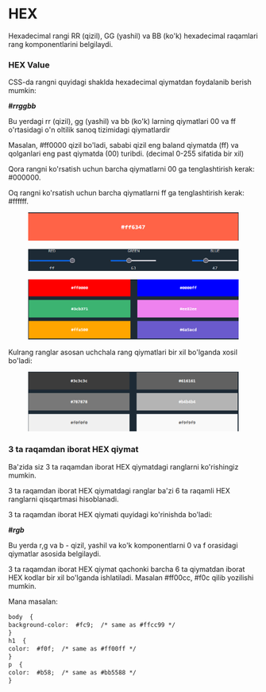 # HEX

Hexadecimal rangi RR (qizil), GG (yashil) va BB (ko'k) hexadecimal raqamlari rang komponentlarini belgilaydi.

### HEX Value <a href="#hex-value" id="hex-value"></a>

CSS-da rangni quyidagi shaklda hexadecimal qiymatdan foydalanib berish mumkin:

**#**_**rrggbb**_

Bu yerdagi rr (qizil), gg (yashil) va bb (ko'k) larning qiymatlari 00 va ff o'rtasidagi o'n oltilik sanoq tizimidagi qiymatlardir

Masalan, #ff0000 qizil bo'ladi, sababi qizil eng baland qiymatda (ff) va qolganlari eng past qiymatda (00) turibdi. (decimal 0-255 sifatida bir xil)

Qora rangni ko'rsatish uchun barcha qiymatlarni 00 ga tenglashtirish kerak: #000000.

Oq rangni ko'rsatish uchun barcha qiymatlarni ff ga tenglashtirish kerak: #ffffff.

<figure><img src="../../../.gitbook/assets/image (449).png" alt=""><figcaption></figcaption></figure>

<figure><img src="../../../.gitbook/assets/image (118).png" alt=""><figcaption></figcaption></figure>

<figure><img src="../../../.gitbook/assets/image (266).png" alt=""><figcaption></figcaption></figure>

Kulrang ranglar asosan uchchala rang qiymatlari bir xil bo'lganda xosil bo'ladi:

<figure><img src="../../../.gitbook/assets/image (143).png" alt=""><figcaption></figcaption></figure>

### 3 ta raqamdan iborat HEX qiymat <a href="#id-3-ta-raqamdan-iborat-hex-qiymat" id="id-3-ta-raqamdan-iborat-hex-qiymat"></a>

Ba'zida siz 3 ta raqamdan iborat HEX qiymatdagi ranglarni ko'rishingiz mumkin.

3 ta raqamdan iborat HEX qiymatdagi ranglar ba'zi 6 ta raqamli HEX ranglarni qisqartmasi hisoblanadi.

3 ta raqamdan iborat HEX qiymati quyidagi ko'rinishda bo'ladi:

**#**_**rgb**_

Bu yerda r,g va b - qizil, yashil va ko'k komponentlarni 0 va f orasidagi qiymatlar asosida belgilaydi.

3 ta raqamdan iborat HEX qiymat qachonki barcha 6 ta qiymatdan iborat HEX kodlar bir xil bo'lganda ishlatiladi. Masalan #ff00cc, #f0c qilib yozilishi mumkin.

Mana masalan:

```
body  {
background-color:  #fc9;  /* same as #ffcc99 */
}
h1  {
color:  #f0f;  /* same as #ff00ff */
}
p  {
color:  #b58;  /* same as #bb5588 */
}
```
